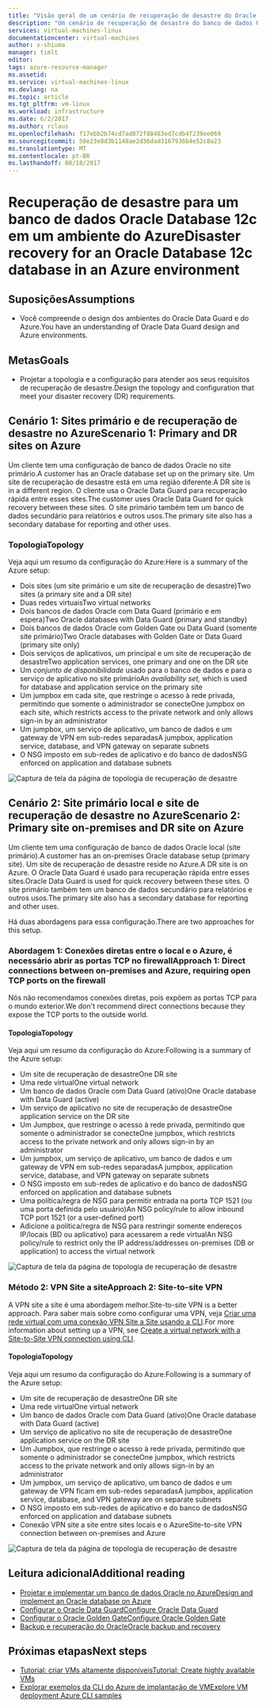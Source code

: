 ```yaml
---
title: "Visão geral de um cenário de recuperação de desastre do Oracle no ambiente do Azure | Microsoft Docs"
description: "Um cenário de recuperação de desastre do banco de dados Oracle Database 12c no ambiente do Azure"
services: virtual-machines-linux
documentationcenter: virtual-machines
author: v-shiuma
manager: timlt
editor: 
tags: azure-resource-manager
ms.assetid: 
ms.service: virtual-machines-linux
ms.devlang: na
ms.topic: article
ms.tgt_pltfrm: vm-linux
ms.workload: infrastructure
ms.date: 6/2/2017
ms.author: rclaus
ms.openlocfilehash: f17ebb2b74cd7ad872f88483ed7cdb4f239ee069
ms.sourcegitcommit: 50e23e8d3b1148ae2d36dad3167936b4e52c8a23
ms.translationtype: MT
ms.contentlocale: pt-BR
ms.lasthandoff: 08/18/2017
---
```

# <a name="disaster-recovery-for-an-oracle-database-12c-database-in-an-azure-environment"></a><span data-ttu-id="fec97-103">Recuperação de desastre para um banco de dados Oracle Database 12c em um ambiente do Azure</span><span class="sxs-lookup"><span data-stu-id="fec97-103">Disaster recovery for an Oracle Database 12c database in an Azure environment</span></span>

## <a name="assumptions"></a><span data-ttu-id="fec97-104">Suposições</span><span class="sxs-lookup"><span data-stu-id="fec97-104">Assumptions</span></span>

- <span data-ttu-id="fec97-105">Você compreende o design dos ambientes do Oracle Data Guard e do Azure.</span><span class="sxs-lookup"><span data-stu-id="fec97-105">You have an understanding of Oracle Data Guard design and Azure environments.</span></span>


## <a name="goals"></a><span data-ttu-id="fec97-106">Metas</span><span class="sxs-lookup"><span data-stu-id="fec97-106">Goals</span></span>
- <span data-ttu-id="fec97-107">Projetar a topologia e a configuração para atender aos seus requisitos de recuperação de desastre.</span><span class="sxs-lookup"><span data-stu-id="fec97-107">Design the topology and configuration that meet your disaster recovery (DR) requirements.</span></span>

## <a name="scenario-1-primary-and-dr-sites-on-azure"></a><span data-ttu-id="fec97-108">Cenário 1: Sites primário e de recuperação de desastre no Azure</span><span class="sxs-lookup"><span data-stu-id="fec97-108">Scenario 1: Primary and DR sites on Azure</span></span>

<span data-ttu-id="fec97-109">Um cliente tem uma configuração de banco de dados Oracle no site primário.</span><span class="sxs-lookup"><span data-stu-id="fec97-109">A customer has an Oracle database set up on the primary site.</span></span> <span data-ttu-id="fec97-110">Um site de recuperação de desastre está em uma região diferente.</span><span class="sxs-lookup"><span data-stu-id="fec97-110">A DR site is in a different region.</span></span> <span data-ttu-id="fec97-111">O cliente usa o Oracle Data Guard para recuperação rápida entre esses sites.</span><span class="sxs-lookup"><span data-stu-id="fec97-111">The customer uses Oracle Data Guard for quick recovery between these sites.</span></span> <span data-ttu-id="fec97-112">O site primário também tem um banco de dados secundário para relatórios e outros usos.</span><span class="sxs-lookup"><span data-stu-id="fec97-112">The primary site also has a secondary database for reporting and other uses.</span></span> 

### <a name="topology"></a><span data-ttu-id="fec97-113">Topologia</span><span class="sxs-lookup"><span data-stu-id="fec97-113">Topology</span></span>

<span data-ttu-id="fec97-114">Veja aqui um resumo da configuração do Azure:</span><span class="sxs-lookup"><span data-stu-id="fec97-114">Here is a summary of the Azure setup:</span></span>

- <span data-ttu-id="fec97-115">Dois sites (um site primário e um site de recuperação de desastre)</span><span class="sxs-lookup"><span data-stu-id="fec97-115">Two sites (a primary site and a DR site)</span></span>
- <span data-ttu-id="fec97-116">Duas redes virtuais</span><span class="sxs-lookup"><span data-stu-id="fec97-116">Two virtual networks</span></span>
- <span data-ttu-id="fec97-117">Dois bancos de dados Oracle com Data Guard (primário e em espera)</span><span class="sxs-lookup"><span data-stu-id="fec97-117">Two Oracle databases with Data Guard (primary and standby)</span></span>
- <span data-ttu-id="fec97-118">Dois bancos de dados Oracle com Golden Gate ou Data Guard (somente site primário)</span><span class="sxs-lookup"><span data-stu-id="fec97-118">Two Oracle databases with Golden Gate or Data Guard (primary site only)</span></span>
- <span data-ttu-id="fec97-119">Dois serviços de aplicativos, um principal e um site de recuperação de desastre</span><span class="sxs-lookup"><span data-stu-id="fec97-119">Two application services, one primary and one on the DR site</span></span>
- <span data-ttu-id="fec97-120">Um *conjunto de disponibilidade* usado para o banco de dados e para o serviço de aplicativo no site primário</span><span class="sxs-lookup"><span data-stu-id="fec97-120">An *availability set,* which is used for database and application service on the primary site</span></span>
- <span data-ttu-id="fec97-121">Um jumpbox em cada site, que restringe o acesso à rede privada, permitindo que somente o administrador se conecte</span><span class="sxs-lookup"><span data-stu-id="fec97-121">One jumpbox on each site, which restricts access to the private network and only allows sign-in by an administrator</span></span>
- <span data-ttu-id="fec97-122">Um jumpbox, um serviço de aplicativo, um banco de dados e um gateway de VPN em sub-redes separadas</span><span class="sxs-lookup"><span data-stu-id="fec97-122">A jumpbox, application service, database, and VPN gateway on separate subnets</span></span>
- <span data-ttu-id="fec97-123">O NSG imposto em sub-redes de aplicativo e do banco de dados</span><span class="sxs-lookup"><span data-stu-id="fec97-123">NSG enforced on application and database subnets</span></span>

![Captura de tela da página de topologia de recuperação de desastre](./media/oracle-disaster-recovery/oracle_topology_01.png)

## <a name="scenario-2-primary-site-on-premises-and-dr-site-on-azure"></a><span data-ttu-id="fec97-125">Cenário 2: Site primário local e site de recuperação de desastre no Azure</span><span class="sxs-lookup"><span data-stu-id="fec97-125">Scenario 2: Primary site on-premises and DR site on Azure</span></span>

<span data-ttu-id="fec97-126">Um cliente tem uma configuração de banco de dados Oracle local (site primário).</span><span class="sxs-lookup"><span data-stu-id="fec97-126">A customer has an on-premises Oracle database setup (primary site).</span></span> <span data-ttu-id="fec97-127">Um site de recuperação de desastre reside no Azure.</span><span class="sxs-lookup"><span data-stu-id="fec97-127">A DR site is on Azure.</span></span> <span data-ttu-id="fec97-128">O Oracle Data Guard é usado para recuperação rápida entre esses sites.</span><span class="sxs-lookup"><span data-stu-id="fec97-128">Oracle Data Guard is used for quick recovery between these sites.</span></span> <span data-ttu-id="fec97-129">O site primário também tem um banco de dados secundário para relatórios e outros usos.</span><span class="sxs-lookup"><span data-stu-id="fec97-129">The primary site also has a secondary database for reporting and other uses.</span></span> 

<span data-ttu-id="fec97-130">Há duas abordagens para essa configuração.</span><span class="sxs-lookup"><span data-stu-id="fec97-130">There are two approaches for this setup.</span></span>

### <a name="approach-1-direct-connections-between-on-premises-and-azure-requiring-open-tcp-ports-on-the-firewall"></a><span data-ttu-id="fec97-131">Abordagem 1: Conexões diretas entre o local e o Azure, é necessário abrir as portas TCP no firewall</span><span class="sxs-lookup"><span data-stu-id="fec97-131">Approach 1: Direct connections between on-premises and Azure, requiring open TCP ports on the firewall</span></span> 

<span data-ttu-id="fec97-132">Nós não recomendamos conexões diretas, pois expõem as portas TCP para o mundo exterior.</span><span class="sxs-lookup"><span data-stu-id="fec97-132">We don't recommend direct connections because they expose the TCP ports to the outside world.</span></span>

#### <a name="topology"></a><span data-ttu-id="fec97-133">Topologia</span><span class="sxs-lookup"><span data-stu-id="fec97-133">Topology</span></span>

<span data-ttu-id="fec97-134">Veja aqui um resumo da configuração do Azure:</span><span class="sxs-lookup"><span data-stu-id="fec97-134">Following is a summary of the Azure setup:</span></span>

- <span data-ttu-id="fec97-135">Um site de recuperação de desastre</span><span class="sxs-lookup"><span data-stu-id="fec97-135">One DR site</span></span> 
- <span data-ttu-id="fec97-136">Uma rede virtual</span><span class="sxs-lookup"><span data-stu-id="fec97-136">One virtual network</span></span>
- <span data-ttu-id="fec97-137">Um banco de dados Oracle com Data Guard (ativo)</span><span class="sxs-lookup"><span data-stu-id="fec97-137">One Oracle database with Data Guard (active)</span></span>
- <span data-ttu-id="fec97-138">Um serviço de aplicativo no site de recuperação de desastre</span><span class="sxs-lookup"><span data-stu-id="fec97-138">One application service on the DR site</span></span>
- <span data-ttu-id="fec97-139">Um Jumpbox, que restringe o acesso à rede privada, permitindo que somente o administrador se conecte</span><span class="sxs-lookup"><span data-stu-id="fec97-139">One jumpbox, which restricts access to the private network and only allows sign-in by an administrator</span></span>
- <span data-ttu-id="fec97-140">Um jumpbox, um serviço de aplicativo, um banco de dados e um gateway de VPN em sub-redes separadas</span><span class="sxs-lookup"><span data-stu-id="fec97-140">A jumpbox, application service, database, and VPN gateway on separate subnets</span></span>
- <span data-ttu-id="fec97-141">O NSG imposto em sub-redes de aplicativo e do banco de dados</span><span class="sxs-lookup"><span data-stu-id="fec97-141">NSG enforced on application and database subnets</span></span>
- <span data-ttu-id="fec97-142">Uma política/regra de NSG para permitir entrada na porta TCP 1521 (ou uma porta definida pelo usuário)</span><span class="sxs-lookup"><span data-stu-id="fec97-142">An NSG policy/rule to allow inbound TCP port 1521 (or a user-defined port)</span></span>
- <span data-ttu-id="fec97-143">Adicione a política/regra de NSG para restringir somente endereços IP/locais (BD ou aplicativo) para acessarem a rede virtual</span><span class="sxs-lookup"><span data-stu-id="fec97-143">An NSG policy/rule to restrict only the IP address/addresses on-premises (DB or application) to access the virtual network</span></span>

![Captura de tela da página de topologia de recuperação de desastre](./media/oracle-disaster-recovery/oracle_topology_02.png)

### <a name="approach-2-site-to-site-vpn"></a><span data-ttu-id="fec97-145">Método 2: VPN Site a site</span><span class="sxs-lookup"><span data-stu-id="fec97-145">Approach 2: Site-to-site VPN</span></span>
<span data-ttu-id="fec97-146">A VPN site a site é uma abordagem melhor.</span><span class="sxs-lookup"><span data-stu-id="fec97-146">Site-to-site VPN is a better approach.</span></span> <span data-ttu-id="fec97-147">Para saber mais sobre como configurar uma VPN, veja [Criar uma rede virtual com uma conexão VPN Site a Site usando a CLI](https://docs.microsoft.com/en-us/azure/vpn-gateway/vpn-gateway-howto-site-to-site-resource-manager-cli).</span><span class="sxs-lookup"><span data-stu-id="fec97-147">For more information about setting up a VPN, see [Create a virtual network with a Site-to-Site VPN connection using CLI](https://docs.microsoft.com/en-us/azure/vpn-gateway/vpn-gateway-howto-site-to-site-resource-manager-cli).</span></span>

#### <a name="topology"></a><span data-ttu-id="fec97-148">Topologia</span><span class="sxs-lookup"><span data-stu-id="fec97-148">Topology</span></span>

<span data-ttu-id="fec97-149">Veja aqui um resumo da configuração do Azure:</span><span class="sxs-lookup"><span data-stu-id="fec97-149">Following is a summary of the Azure setup:</span></span>

- <span data-ttu-id="fec97-150">Um site de recuperação de desastre</span><span class="sxs-lookup"><span data-stu-id="fec97-150">One DR site</span></span> 
- <span data-ttu-id="fec97-151">Uma rede virtual</span><span class="sxs-lookup"><span data-stu-id="fec97-151">One virtual network</span></span> 
- <span data-ttu-id="fec97-152">Um banco de dados Oracle com Data Guard (ativo)</span><span class="sxs-lookup"><span data-stu-id="fec97-152">One Oracle database with Data Guard (active)</span></span>
- <span data-ttu-id="fec97-153">Um serviço de aplicativo no site de recuperação de desastre</span><span class="sxs-lookup"><span data-stu-id="fec97-153">One application service on the DR site</span></span>
- <span data-ttu-id="fec97-154">Um Jumpbox, que restringe o acesso à rede privada, permitindo que somente o administrador se conecte</span><span class="sxs-lookup"><span data-stu-id="fec97-154">One jumpbox, which restricts access to the private network and only allows sign-in by an administrator</span></span>
- <span data-ttu-id="fec97-155">Um jumpbox, um serviço de aplicativo, um banco de dados e um gateway de VPN ficam em sub-redes separadas</span><span class="sxs-lookup"><span data-stu-id="fec97-155">A jumpbox, application service, database, and VPN gateway are on separate subnets</span></span>
- <span data-ttu-id="fec97-156">O NSG imposto em sub-redes de aplicativo e do banco de dados</span><span class="sxs-lookup"><span data-stu-id="fec97-156">NSG enforced on application and database subnets</span></span>
- <span data-ttu-id="fec97-157">Conexão VPN site a site entre sites locais e o Azure</span><span class="sxs-lookup"><span data-stu-id="fec97-157">Site-to-site VPN connection between on-premises and Azure</span></span>

![Captura de tela da página de topologia de recuperação de desastre](./media/oracle-disaster-recovery/oracle_topology_03.png)

## <a name="additional-reading"></a><span data-ttu-id="fec97-159">Leitura adicional</span><span class="sxs-lookup"><span data-stu-id="fec97-159">Additional reading</span></span>

- [<span data-ttu-id="fec97-160">Projetar e implementar um banco de dados Oracle no Azure</span><span class="sxs-lookup"><span data-stu-id="fec97-160">Design and implement an Oracle database on Azure</span></span>](oracle-design.md)
- [<span data-ttu-id="fec97-161">Configurar o Oracle Data Guard</span><span class="sxs-lookup"><span data-stu-id="fec97-161">Configure Oracle Data Guard</span></span>](configure-oracle-dataguard.md)
- [<span data-ttu-id="fec97-162">Configurar o Oracle Golden Gate</span><span class="sxs-lookup"><span data-stu-id="fec97-162">Configure Oracle Golden Gate</span></span>](configure-oracle-golden-gate.md)
- [<span data-ttu-id="fec97-163">Backup e recuperação do Oracle</span><span class="sxs-lookup"><span data-stu-id="fec97-163">Oracle backup and recovery</span></span>](oracle-backup-recovery.md)


## <a name="next-steps"></a><span data-ttu-id="fec97-164">Próximas etapas</span><span class="sxs-lookup"><span data-stu-id="fec97-164">Next steps</span></span>

- [<span data-ttu-id="fec97-165">Tutorial: criar VMs altamente disponíveis</span><span class="sxs-lookup"><span data-stu-id="fec97-165">Tutorial: Create highly available VMs</span></span>](../../linux/create-cli-complete.md)
- [<span data-ttu-id="fec97-166">Explorar exemplos da CLI do Azure de implantação de VM</span><span class="sxs-lookup"><span data-stu-id="fec97-166">Explore VM deployment Azure CLI samples</span></span>](../../linux/cli-samples.md)
